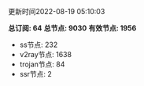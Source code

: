 更新时间2022-08-19 05:10:03

**总订阅: 64**
**总节点: 9030**
**有效节点: 1956**
- ss节点: 232
- v2ray节点: 1638
- trojan节点: 84
- ssr节点: 2
